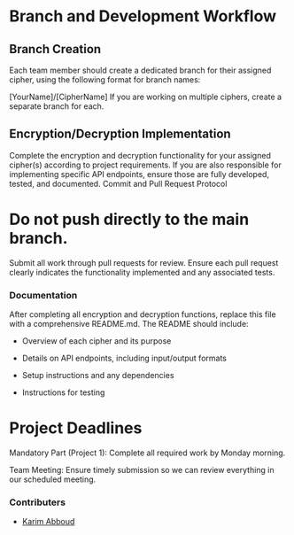 # Branch and Development Workflow

## Branch Creation
Each team member should create a dedicated branch for their assigned cipher, using the following format for branch names:

[YourName]/[CipherName]
If you are working on multiple ciphers, create a separate branch for each.

## Encryption/Decryption Implementation

Complete the encryption and decryption functionality for your assigned cipher(s) according to project requirements.
If you are also responsible for implementing specific API endpoints, ensure those are fully developed, tested, and documented.
Commit and Pull Request Protocol

# Do not push directly to the main branch.
Submit all work through pull requests for review. Ensure each pull request clearly indicates the functionality implemented and any associated tests.

### Documentation
After completing all encryption and decryption functions, replace this file with a comprehensive README.md. The README should include:

- Overview of each cipher and its purpose

- Details on API endpoints, including input/output formats
- Setup instructions and any dependencies
- Instructions for testing


# Project Deadlines
Mandatory Part (Project 1):
Complete all required work by Monday morning.

Team Meeting:
Ensure timely submission so we can review everything in our scheduled meeting.

### Contributers
- [Karim Abboud](https://github.com/Kaa75)
